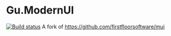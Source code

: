 # Gu.ModernUI
[![Build status](https://ci.appveyor.com/api/projects/status/ihnf27wqobanmncd/branch/master?svg=true)](https://ci.appveyor.com/project/JohanLarsson/gu-wpf-modernui/branch/master)
A fork of https://github.com/firstfloorsoftware/mui
